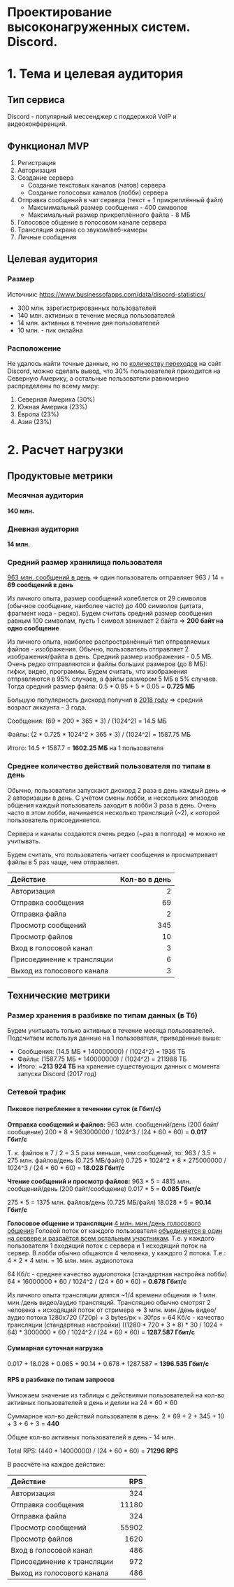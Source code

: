 # Проектирование высоконагруженных систем. Discord.

# 1. Тема и целевая аудитория

## Тип сервиса

Discord - популярный мессенджер с поддержкой VoIP и видеоконференций.

## Функционал MVP

1. Регистрация
2. Авторизация
3. Создание сервера
    * Создание текстовых каналов (чатов) сервера
    * Создание голосовых каналов (лобби) сервера
4. Отправка сообщений в чат сервера (текст + 1 прикреплённый файл)
    * Максмимальный размер сообщения - 400 символов
    * Максимальный размер прикреплённого файла - 8 МБ
5. Голосовое общение в голосовом канале сервера
6. Трансляция экрана со звуком/веб-камеры
6. Личные сообщения

## Целевая аудитория
### Размер 

Источник: https://www.businessofapps.com/data/discord-statistics/
* 300 млн. зарегистрированных пользователей
* 140 млн. активных в течение месяца пользователей 
* 14 млн. активных в течение дня пользователей
* 10 млн. - пик онлайна

### Расположение

Не удалось найти точные данные, но по [количеству переходов](https://www.similarweb.com/website/discord.com/#overview) на сайт Discord, можно сделать вывод, что 30% пользователей приходится на Северную Америку, а остальные пользователи равномерно распределены по всему миру:
1. Северная Америка (30%)
2. Южная Америка (23%)
3. Европа (23%)
4. Азия (23%)

# 2. Расчет нагрузки

## Продуктовые метрики

### Месячная аудитория

**140 млн.**

### Дневная аудитория

**14 млн.**

### Средний размер хранилища пользователя

[963 млн. сообщений в день](https://influencermarketinghub.com/discord-stats/)
=> один пользователь отправляет 963 / 14 = **69 сообщений в день** 

Из личного опыта, размер сообщений колеблется от 29 символов (обычное сообщение, наиболее часто) до 400 символов (цитата, фрагмент кода - редко). Будем считать средний размер сообщения равным 100 символам, пусть 1 символ занимает 2 байта => **200 байт на одно сообщение**

Из личного опыта, наиболее распространённый тип отправляемых файлов - изображения. Обычно, пользователь отправляет 2 изображения/файла в день. Средний размер изображения - 0.5 МБ. Очень редко отправляются и файлы больших размеров (до 8 МБ): гифки, видео, программы. Будем считать, что изображения отправляются в 95% случаев, а файлы размером 5 МБ в 5% случаев. Тогда средний размер файла: 0.5 * 0.95 + 5 * 0.05 = **0.725 МБ**

Большую популярность дискорд получил в [2018 году](https://www.businessofapps.com/data/discord-statistics/) 
=> средний возраст аккаунта - 3 года.

Сообщения: (69 * 200 * 365 * 3) / (1024^2) = 14.5 МБ

Файлы: (2 * 0.725 * 1024^2 * 365 * 3) / (1024^2) = 1587.75 МБ

Итого: 14.5 + 1587.7 = **1602.25 МБ** на 1 пользователя

### Среднее количество действий пользователя по типам в день

Обычно, пользователи запускают дискорд 2 раза в день каждый день => 2 авторизации в день. С учётом смены лобби, и нескольких эпизодов общения каждый пользователь заходит в лобби 3 раза в день. Очень часто в этом лобби, начинается несколько трансляций (~2), к которой пользователь присоединяется.

Сервера и каналы создаются очень редко (~раз в полгода) => можно не учитывать.

Будем считать, что пользователь читает сообщения и просматривает файлы в 5 раз чаще, чем отправляет.

| Действие                   | Кол-во в день      |
| :---                       |                ---:|
| Авторизация                | 2                  |
| Отправка сообщения         | 69                 |
| Отправка файла             | 2                  |
| Просмотр сообщений         | 345                |
| Просмотр файлов            | 10                 |
| Вход в голосовой канал     | 3                  |
| Присоединение к трансляции | 6                  |
| Выход из голосового канала | 3                  |

## Технические метрики

### Размер хранения в разбивке по типам данных (в Тб)

Будем учитывать только активных в течение месяца пользователей. Подсчитаем используя данные на 1 пользователя, приведённые выше:
* Сообщения: (14.5 МБ * 140000000) / (1024^2) = 1936 ТБ
* Файлы: (1587.75 МБ * 140000000) / (1024^2) = 211988 ТБ
* Итого: ~**213 924 ТБ** на хранение существующих данных с момента запуска Discord (2017 год)

### Сетевой трафик

#### Пиковое потребление в теченнии суток (в Гбит/с)

**Отправка сообщений и файлов:**
963 млн. сообщений/день (200 байт/сообщение)
200 * 8 * 963000000 / 1024^3 / (24 * 60 * 60) = **0.017 Гбит/c**

Т. к. файлов в 7 / 2 = 3.5 раза меньше, чем сообщений, то:
963 / 3.5 = 275 млн. файлов/день (0.725 МБ/файл)
0.725 * 1024^2 * 8 * 275000000 / 1024^3 / (24 * 60 * 60) = **18.028 Гбит/c**

**Чтение сообщений и просмотр файлов:**
963 * 5 = 4815 млн. сообщений/день (200 байт/сообщение)
0.017 * 5 = **0.085 Гбит/с**

275 * 5 = 1375 млн. файлов/день (0.725 МБ/файл)
18.028 * 5 = **90.14 Гбит/c**

**Голосовое общение и трансляции**
[4 млн. мин./день голосового общения](https://influencermarketinghub.com/discord-stats/)
Головой поток от каждого пользователя [объединяется в один на сервере и раздаётся всем остальным участникам](https://blog.discord.com/how-discord-handles-two-and-half-million-concurrent-voice-users-using-webrtc-ce01c3187429). Т.е. у каждого пользователя 1 входящий поток с сервера и 1 исходящий поток на сервер. В лобби обычно общаются 4 человека, у каждого 2 потока. Т.е.:
4 * 2 * 4 млн. = 16 млн. мин. аудиопотока

64 Кб/c - среднее качество аудиопотока (стандартная настройка лобби)
64 * 16000000 * 60 / 1024^2 / (24 * 60 * 60) = **0.678 Гбит/c**

Из личного опыта трансляции длятся ~1/4 времени общения => 1 млн. мин./день видео/аудио трансляций.
Трансляцию обычно смотрят 2 человека + исходящий поток от стримера => 3 млн. мин./день видео/аудио потока
1280x720 (720p) + 3 bytes/px + 30fps + 64 Кб/c - качество трансляции (стандартные настройки)
((1280 * 720 * 3 * 8) * 30 / 1024 + 64) * 3000000 * 60 / 1024^2 / (24 * 60 * 60) = **1287.587 Гбит/с**

#### Суммарная суточная нагрузка

0.017 + 18.028 + 0.085 + 90.14 + 0.678 + 1287.587 = **1396.535 Гбит/c**

#### RPS в разбивке по типам запросов

Умножаем значение из таблицы с действиями пользователей на кол-во активных пользователей в день и делим на 24 * 60 * 60

Суммарное кол-во действий пользователя в день:
2 + 69 + 2 + 345 + 10 + 3 + 6 + 3 = **440**

Общее кол-во активных пользователей в день - 14 млн.

Total RPS:
(440 * 14000000) / (24 * 60 * 60) = **71296 RPS**

В рассчёте на каждое действие:

| Действие                   | RPS                  |
| :---                       |                  ---:|
| Авторизация                | 324                  |
| Отправка сообщения         | 11180                |
| Отправка файла             | 324                  |
| Просмотр сообщений         | 55902                |
| Просмотр файлов            | 1620                 |
| Вход в голосовой канал     | 486                  |
| Присоединение к трансляции | 972                  |
| Выход из голосового канала | 486                  |
